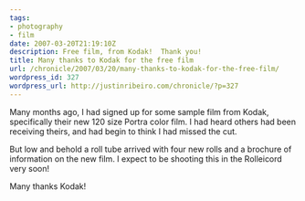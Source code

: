 ```yaml
---
tags:
- photography
- film
date: 2007-03-20T21:19:10Z
description: Free film, from Kodak!  Thank you!
title: Many thanks to Kodak for the free film
url: /chronicle/2007/03/20/many-thanks-to-kodak-for-the-free-film/
wordpress_id: 327
wordpress_url: http://justinribeiro.com/chronicle/?p=327
---
```


Many months ago, I had signed up for some sample film from Kodak, specifically their new 120 size Portra color film.  I had heard others had been receiving theirs, and had begin to think I had missed the cut.

But low and behold a roll tube arrived with four new rolls and a brochure of information on the new film.  I expect to be shooting this in the Rolleicord very soon!

Many thanks Kodak!

